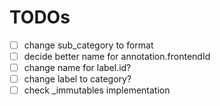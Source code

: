 # TODOs

- [ ] change sub_category to format
- [ ] decide better name for annotation.frontendId
- [ ] change name for label.id?
- [ ] change label to category?
- [ ] check _immutables implementation